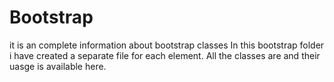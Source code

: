 # Bootstrap
it is an complete information about bootstrap classes
In this bootstrap folder i have created a separate file for each element.
All the classes are and their uasge is available here.

